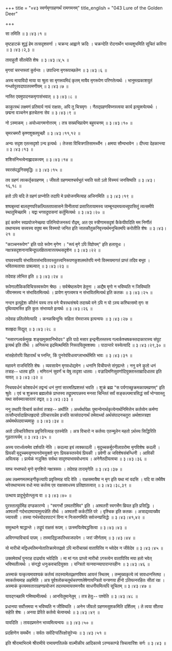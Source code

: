+++
title = "०४३ स्वर्णमृगग्रहणर्थं रामगमनम्"
title_english = "043 Lure of the Golden Deer"

+++


सा तमिति  ॥  ३।४३।१  ॥   

  

मृष्टहाटकं शुद्धं हेम तत्सदृशवर्णा । चक्रन्द आह्वाने क्रदिः । चक्रन्देति
रोदनार्थेन भाव्यशुभमिति सूचितं कविना  ॥  ३।४३।२,३  ॥   

  

तावाहूतौ सीतयेति शेषः  ॥  ३।४३।४,५  ॥   

  

मृगयां चरन्तस्तां कुर्वन्तः । उपाधिना मृगरूपच्छलेन  ॥  ३।४३।६  ॥   

  

अस्य मायाविदो माया या श्रुता सा मृगरूपमिदं कृतम् मायैव मृगरूपेण
परिणतेत्यर्थः । भानुमत्प्रकाशयुतं गन्धर्वपुरवदापातरमणीयम्  ॥  ३।४३।७  ॥   

  

नास्ति एवमुपादनकमृगासंभवात्  ॥  ३।४३।८  ॥   

  

काकुत्स्थं लक्ष्मणं प्रतिवार्य नायं राक्षसः, अपि तु चित्रमृगः ।
नैतद्ग्रहणविघ्नस्त्वया कार्य इत्युक्त्येत्यर्थः । छद्मना वञ्चनेन
हृतचेतना सेव  ॥  ३।४३।९  ॥   

  

नो ऽस्माकम् । अयोध्यागमनोत्तरम् । तत्र सख्यभिप्रायेण बहुवचनम्  ॥  ३।४३।१०
 ॥   

  

सृमरचमरौ कृष्णशुक्लपुच्छौ  ॥  ३।४३।११,१२  ॥   

  

अन्यः सदृश एतत्सदृशो ऽन्य इत्यर्थः । तेजसा विचित्रगतिसामर्थ्येन । क्षमया
सौम्यभावेन । दीप्त्या देहकान्त्या  ॥  ३।४३।१३  ॥   

  

शशिसंनिभत्वेनाह्लादकत्वम्  ॥  ३।४३।१४  ॥   

  

स्वरसंपद्धनिसमृद्धिः  ॥  ३।४३।१५  ॥   

  

तव ग्रहणं त्वत्कर्तृकग्रहणम् । जीवतो ग्रहणमाश्चर्यभूतं भवति यतो ऽतो
विस्मयं जनयिष्यति  ॥  ३।४३।१६,१८  ॥   

  

हतो ऽपि यदि ते ग्रहणं प्राप्नोति तदापि मे प्रयोजनमित्याह अजिनमिति  ॥ 
३।४३।१९  ॥   

  

शष्पबृस्यां बालतृणपरिकल्पिततापसासने विनीतायां प्रसारितायामस्य
जाम्बूनदमयत्वच्युपासितुं त्वत्समीपे स्थातुमिच्छामि । यद्वा भगवदुपासनां
कर्तुमित्यर्थः  ॥  ३।४३।२०  ॥   

  

इदं कामेन स्वप्रयोजनेच्छया पतिनियोजनरूपं रौद्रम्, अत एव स्त्रीणामसदृशं
कैकेयीवदिति मम निर्णीतं तथाप्यस्य सत्त्वस्य वपुषा मम विस्मयो जनित इति
जातकौतुकनिवृत्त्यर्थमनुचितमपि करोतीति शेषः  ॥  ३।४३।२१  ॥   

  

"काञ्चनरूपेण" इति पाठे रूपेण मृगेण । "रूपं मृगे ऽपि विज्ञेयम्" इति
हलायुधः । नक्षत्रसदृशनानाबिन्दूपलक्षितत्वात्तत्पथसदृशेन  ॥  ३।४३।२२  ॥   

  

राघवस्यापि संभावितासंभावितवस्तुतत्त्वनिरूपणकुशलमतेरपि मनो विस्मयमागतं
प्राप्तं तदिव बभूव । भवितव्यतायाः प्राबल्यात्  ॥  ३।४३।२३  ॥   

  

तदेवाह लोभित इति  ॥  ३।४३।२४  ॥   

  

रूपेणालौकिकविचित्रस्वरूपेण श्रेष्ठः । सर्वश्रेष्ठरूपेण हेतुना । अद्यैष
मृगो न भविष्यति न जिविष्यति जीवनमस्य न संभावितमित्यर्थः । प्रायेण
मृगत्वमत्र न संभावितमित्यर्थ इति कतकः  ॥  ३।४३।२५  ॥   

  

नन्दन इत्युद्देशः कीर्तनं यस्य तत्र वने चैत्ररथसंश्रये तदाख्ये वने ऽपि न
यो ऽस्य कश्चित्समो मृगः स पृथिव्यामस्ति इति कुतः संभाव्यते इत्यर्थः  ॥ 
३।४३।२६  ॥   

  

तदेवाह प्रतिलोमेत्यादि । कनकबिन्दुभिः सहिता रोमराजय इत्यन्वयः  ॥  ३।४३।२७
 ॥   

  

शतहृदा विद्युत्  ॥  ३।४३।२८  ॥   

  

"मसारगल्वर्कमुखः शङ्खमुक्तानिभोदरः" इति पाठे मसार इन्द्रनीलस्तस्य
गल्वर्कश्चषकस्तदाकारास्य संपुट इत्यर्थ इति तीर्थः । अनिरूप्य इदमित्थमिति
निरूपयितुमशक्यः । पाठान्तरे यस्येत्यादि  ॥  ३।४३।२९,३०  ॥   

  

मांसहेतोरपि विहारार्थं च घ्नन्ति, किं पुनरेवंविधत्वग्लाभार्थमिति भावः  ॥ 
३।४३।३१  ॥   

  

महावने राजभिरिति शेषः । व्यवसायेन मृगवधोद्यमेन । धनानि विचीयन्ते
संगृह्यन्ते । ननु वने कुतो धनं तत्राह-- धातव इति । मणिरत्नं सुवर्णं च
येषु तादृशा धातवः । वज्रादिमणिसुवर्णादियुक्तास्ताम्रादिधातव इति यावत्  ॥ 
३।४३।३२  ॥   

  

निचयवर्धनं कोशवर्धनं तद्वन्यं धनं नृ़णां सारमतिप्रशस्तं भवति । शुक्रं
ब्रह्म "स पर्यगाच्छुक्रमकायमव्रणम्" इति श्रुतेः । एवं च शुक्रस्य
ब्रह्मलोकं प्राप्तस्य तद्रूपमापन्नस्य मनसा चिन्तितं सर्वं
सङ्कल्पमात्रसिद्धं सर्वं भोग्यवस्तु यथा सर्वस्मात्सारतरं तद्वत्  ॥ 
३।४३।३३  ॥   

  

ननु तथापि विचार्य कर्तव्यं तत्राह-- अर्थीति । अर्थ्यर्थापेक्षः
पुमान्येनार्थकृत्येनार्थनिमित्तेन कर्तव्येन कर्मणा
तत्सौन्दर्यादाक्षिप्तहृदयो ऽविचारयन्नेव व्रजति सत्संपादनार्थं
तमेवार्थ्या अर्थसंपादनचतुरा अर्थशास्त्रज्ञा अर्थमर्थपदवाच्यमाहुः  ॥ 
३।४३।३४  ॥   

  

अतो ऽविचारितैवात्र प्रवृत्तिरित्याह एतस्येति । अत्र विचारो न कर्तव्यः
एतन्मूलेन महतो ऽर्थस्य सिद्धिरिति गूढतात्पर्यम्  ॥  ३।४३।३५  ॥   

  

अस्य परार्ध्यत्वमेव दर्शयति नेति । कदल्या इयं त्वक्कादली ।
मृदूच्चकर्बुरनीलाग्ररोमा मृगविशेषः कदली । प्रियकी मृदूच्चमसृणघनरोमयुक्तो
मृगः प्रियकस्तस्येयं प्रियकी । प्रवेणी अ जविशेषसंबन्धिनी । आविकी
अवित्वक् । प्रत्येकं नञुक्तिः सर्वथा सादृश्याभाववोधनाय । अनेनैतदीयत्वचा
 ॥  ३।४३।३६  ॥   

  

यश्च नभश्चरो मृगो मृगशिरो नक्षत्ररूपः । तदेवाह तारामृगेति  ॥  ३।४३।३७ ॥   

  

अथ लक्ष्मणमतमङ्गीकृत्यापि प्रवृत्तिमाह यदि वेति । राक्षसमायैषा न मृग इति
यथा मां वदसि । यदि वा तथैवैष भवेत्तथाप्यस्य वधो मया कर्तव्य एव
राक्षसवधस्य प्रतिज्ञातत्वात्  ॥  ३।४३।३८,३९  ॥   

  

उत्थाय प्रादुर्भूयोत्प्लुत्य वा  ॥  ३।४३।४०  ॥   

  

पुरस्तात्पूर्वमिह दण्डकारण्ये । "स्वगर्भो ऽश्वतरीमिव" इति । अश्वतरी
स्वगर्भेण म्रियत इति प्रसिद्धिः । अश्वतरी गर्दभादश्वायामुत्पन्नेति
तीर्थः । अश्वतरी कर्कटीति परे । वृश्चिक इति कतकः । अत्राद्यव्याख्यैव
ज्यायसी । तस्या गर्भस्योदरपाटनं विना न निःसरणमिति सर्वजनप्रसिद्धेः  ॥ 
३।४३।४१,४२  ॥   

  

समुत्थाने श्राद्धान्ते । तद्रूपं राक्षसं रूपम् । उत्स्मयित्वेषद्धसित्वा
 ॥  ३।४३।४३ ॥   

  

अविगण्याविचार्य पापम् । तस्माद्द्विजपरिभवजपापेन । जरां जीर्णताम्  ॥ 
३।४३।४४  ॥   

  

यो मारीचो मद्विधमतिमन्येतातिक्रामेत्तद्रक्षो ऽपि मारीचाख्यं वातापिरिव न
भवेदेव न जीवेदेव  ॥  ३।४३।४५  ॥   

  

उक्तमेवार्थं पुनराह दार्ढ्याय भवेदिति । मा मां गतः प्राप्तो मारीचो
ऽगस्त्येन वातापिरिव मया हतो भवेत् भविष्यतीत्यर्थः । संनद्धो
धनुःकवचादियुक्तः । यन्त्रितो यत्नवान्व्यापारान्तरहीनः  ॥  ३।४३।४६  ॥   

  

अस्माकं यत्कृत्यमावश्यकं कर्तव्यं तदस्यामेतद्रक्षणविषय आयत्तं स्थितम् ।
तन्मुख्यकृत्ये त्वं सावधानस्तिष्ठ । स्वकर्तव्यमाह अहमिति । अत्र
पूर्वश्लोकचतुर्थचरणश्लेषेणायन्त्रितो यन्त्रणया हीनो ऽतियत्नरहितः सीतां
रक्ष । अस्माकं कृत्यमवतारग्रहणप्रयोजनं तदस्यामायत्तमनयैव साधनीयमित्यपि
सूचितम्  ॥  ३।४३।४७  ॥   

  

यावद्गच्छामि गमिष्यामीत्यर्थः । आनयितुमानेतुम् । तत्र हेतुः-- पश्येति  ॥ 
३।४३।४८  ॥   

  

प्रधानया सर्वोत्तमया न भविष्यति न जीविष्यति । अनेन जीवतो ग्रहणमसुशकमिति
दर्शितम् । ते त्वया सीतया सहेति शेषः । अनया प्रेरिते कर्तव्ये
चेत्यप्यर्थः  ॥  ३।४३।४९  ॥   

  

यावदिति । तावदप्रमत्तेन भाव्यमित्यन्वयः  ॥  ३।४३।५०  ॥   

  

प्रदक्षिणेन समर्थेन । सर्वतः सर्वदिग्वर्तिरक्षोसुरेभ्यः  ॥  ३।४३।५१  ॥   

  

इति श्रीरामाभिरामे श्रीरामीये रामायणतिलके वाल्मीकीय आदिकाव्ये
ऽरण्यकाण्डे त्रिचत्वारिंशः सर्गः  ॥  ३।४३  ॥   

  


